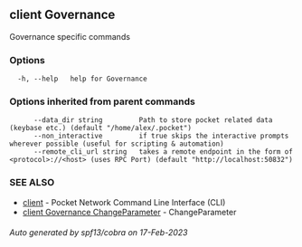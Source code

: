 ## client Governance

Governance specific commands

### Options

```
  -h, --help   help for Governance
```

### Options inherited from parent commands

```
      --data_dir string         Path to store pocket related data (keybase etc.) (default "/home/alex/.pocket")
      --non_interactive         if true skips the interactive prompts wherever possible (useful for scripting & automation)
      --remote_cli_url string   takes a remote endpoint in the form of <protocol>://<host> (uses RPC Port) (default "http://localhost:50832")
```

### SEE ALSO

* [client](client.md)	 - Pocket Network Command Line Interface (CLI)
* [client Governance ChangeParameter](client_Governance_ChangeParameter.md)	 - ChangeParameter <owner> <key> <value>

###### Auto generated by spf13/cobra on 17-Feb-2023
